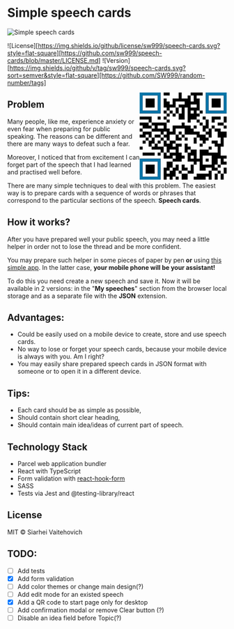 # Simple speech cards
![Simple speech cards](https://user-images.githubusercontent.com/3176886/84038222-58584080-a9a8-11ea-89a5-38c494fe2b32.jpg)

![License][https://img.shields.io/github/license/sw999/speech-cards.svg?style=flat-square][https://github.com/sw999/speech-cards/blob/master/LICENSE.md]
![Version][https://img.shields.io/github/v/tag/sw999/speech-cards.svg?sort=semver&style=flat-square][https://github.com/SW999/random-number/tags]

<img align="right" width="200" height="200" alt="QR Code link for mobile" src="https://github.com/SW999/speech-cards/raw/master/src/img/qr.png">

## Problem

Many people, like me, experience anxiety or even fear when preparing for public speaking. The reasons can be different and there are many ways to defeat such a fear.

Moreover, I noticed that from excitement I can forget part of the speech that I had learned and practised well before.

There are many simple techniques to deal with this problem. The easiest way is to prepare cards with a sequence of words or phrases that correspond to the particular sections of the speech. **Speech cards**.


## How it works?
After you have prepared well your public speech, you may need a little helper in order not to lose the thread and be more confident.

You may prepare such helper in some pieces of paper by pen **or** using [this simple app](https://sw999.github.io/speech-cards/). In the latter case, **your mobile phone will be your assistant!**

To do this you need create a new speech and save it.
Now it will be available in 2 versions: in the "**My speeches**" section from the browser local storage and as a separate file with the **JSON** extension.

## Advantages:

- Could be easily used on a mobile device to create, store and use speech cards.
- No way to lose or forget your speech cards, because your mobile device is always with you. Am I right?
- You may easily share prepared speech cards in JSON format with someone or to open it in a different device.

## Tips:

- Each card should be as simple as possible,
- Should contain short clear heading,
- Should contain main idea/ideas of current part of speech.

## Technology Stack
* Parcel web application bundler
* React with TypeScript
* Form validation with [react-hook-form](https://github.com/react-hook-form/react-hook-form)
* SASS
* Tests via Jest and @testing-library/react

## License

MIT © Siarhei Vaitehovich

## TODO:

- [ ] Add tests
- [x] Add form validation
- [ ] Add color themes or change main design(?)
- [ ] Add edit mode for an existed speech
- [x] Add a QR code to start page only for desktop
- [ ] Add confirmation modal or remove Clear button (?)
- [ ] Disable an idea field before Topic(?)
